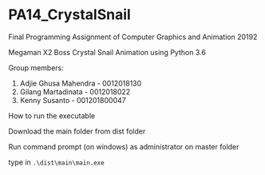 # PA14_CrystalSnail

Final Programming Assignment of Computer Graphics and Animation 20192

Megaman X2 Boss Crystal Snail Animation using Python 3.6

Group members:
1. Adjie Ghusa Mahendra - 0012018130
2. Gilang Martadinata - 0012018022
3. Kenny Susanto - 001201800047

How to run the executable

Download the main folder from dist folder

Run command prompt (on windows) as administrator on master folder

type in ```.\dist\main\main.exe```
